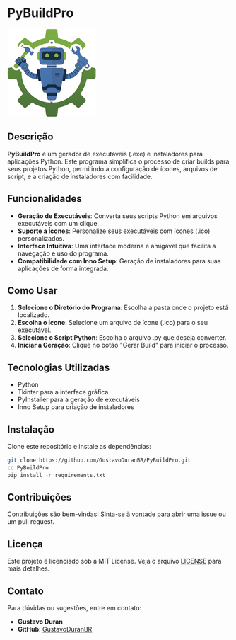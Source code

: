 # PyBuildPro

![PyBuildPro Logo](image2.png)

## Descrição

**PyBuildPro** é um gerador de executáveis (.exe) e instaladores para aplicações Python. Este programa simplifica o processo de criar builds para seus projetos Python, permitindo a configuração de ícones, arquivos de script, e a criação de instaladores com facilidade.

## Funcionalidades

- **Geração de Executáveis**: Converta seus scripts Python em arquivos executáveis com um clique.
- **Suporte a Ícones**: Personalize seus executáveis com ícones (.ico) personalizados.
- **Interface Intuitiva**: Uma interface moderna e amigável que facilita a navegação e uso do programa.
- **Compatibilidade com Inno Setup**: Geração de instaladores para suas aplicações de forma integrada.

## Como Usar

1. **Selecione o Diretório do Programa**: Escolha a pasta onde o projeto está localizado.
2. **Escolha o Ícone**: Selecione um arquivo de ícone (.ico) para o seu executável.
3. **Selecione o Script Python**: Escolha o arquivo .py que deseja converter.
4. **Iniciar a Geração**: Clique no botão "Gerar Build" para iniciar o processo.

## Tecnologias Utilizadas

- Python
- Tkinter para a interface gráfica
- PyInstaller para a geração de executáveis
- Inno Setup para criação de instaladores

## Instalação

Clone este repositório e instale as dependências:

```bash
git clone https://github.com/GustavoDuranBR/PyBuildPro.git
cd PyBuildPro
pip install -r requirements.txt
```

## Contribuições

Contribuições são bem-vindas! Sinta-se à vontade para abrir uma issue ou um pull request.

## Licença

Este projeto é licenciado sob a MIT License. Veja o arquivo [LICENSE](LICENSE) para mais detalhes.

## Contato

Para dúvidas ou sugestões, entre em contato:

- **Gustavo Duran**
- **GitHub**: [GustavoDuranBR](https://github.com/GustavoDuranBR)
